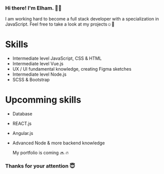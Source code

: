 ### Hi there! I'm Elham. 👋🏾

I am working hard to become a full stack developer with a specialization in JavaScript. Feel free to take a look at my projects☺️🌿

# Skills
* Intermediate level JavaScript, CSS & HTML
* Intermediate level Vue.js 
* UX / UI fundamental knowledge, creating Figma sketches
* Intermediate level Node.js
* SCSS & Bootstrap

# Upcomming skills
* Database 
* REACT.js
* Angular.js
* Advanced Node & more backend knowledge


   My portfolio is coming 🔜 🔥

### Thanks for your attention 😇
  
